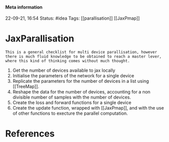 #### Meta information
22-09-21, 16:54
Status: #idea
Tags: [[parallisation]] [[JaxPmap]]





# JaxParallisation

```ad-important
This is a general checklist for multi device parallisation, however there is much fluid knowledge to be obtained to reach a master lever, where this kind of thinking comes without much thought.
```
1) Get the number of devices available to jax locally
2) Initialise the parameters of the network for a single device
3) Replicate the parameters for the number of devices in a list using [[TreeMap]].
4) Reshape the data for the number of devices, accounting for a non divisible number of samples with the number of devices.
5) Create the loss and forward functions for a single device
6) Create the update function, wrapped with [[JaxPmap]], and with the use of other functions to execture the parallel computation.






# References
